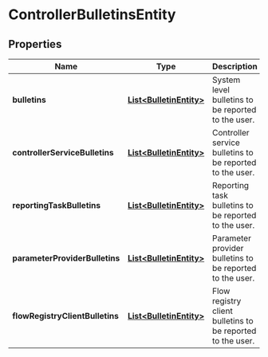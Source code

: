 # ControllerBulletinsEntity

## Properties
Name | Type | Description | Notes
------------ | ------------- | ------------- | -------------
**bulletins** | [**List&lt;BulletinEntity&gt;**](BulletinEntity.md) | System level bulletins to be reported to the user. |  [optional]
**controllerServiceBulletins** | [**List&lt;BulletinEntity&gt;**](BulletinEntity.md) | Controller service bulletins to be reported to the user. |  [optional]
**reportingTaskBulletins** | [**List&lt;BulletinEntity&gt;**](BulletinEntity.md) | Reporting task bulletins to be reported to the user. |  [optional]
**parameterProviderBulletins** | [**List&lt;BulletinEntity&gt;**](BulletinEntity.md) | Parameter provider bulletins to be reported to the user. |  [optional]
**flowRegistryClientBulletins** | [**List&lt;BulletinEntity&gt;**](BulletinEntity.md) | Flow registry client bulletins to be reported to the user. |  [optional]
